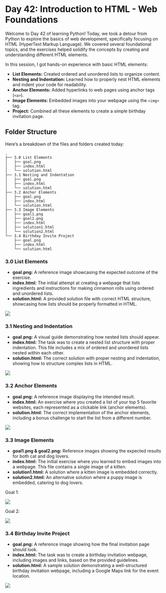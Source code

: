 # Day 42: Introduction to HTML - Web Foundations

Welcome to Day 42 of learning Python! Today, we took a detour from Python to explore the basics of web development, specifically focusing on HTML (HyperText Markup Language). We covered several foundational topics, and the exercises helped solidify the concepts by creating and understanding different HTML elements.

In this session, I got hands-on experience with basic HTML elements:
- **List Elements:** Created ordered and unordered lists to organize content.
- **Nesting and Indentation:** Learned how to properly nest HTML elements and indent your code for readability.
- **Anchor Elements:** Added hyperlinks to web pages using anchor tags (`<a>`).
- **Image Elements:** Embedded images into your webpage using the `<img>` tag.
- **Project:** Combined all these elements to create a simple birthday invitation page.

## Folder Structure

Here’s a breakdown of the files and folders created today:

```
.
├── 3.0 List Elements
│   ├── goal.png
│   ├── index.html
│   └── solution.html
├── 3.1 Nesting and Indentation
│   ├── goal.png
│   ├── index.html
│   └── solution.html
├── 3.2 Anchor Elements
│   ├── goal.png
│   ├── index.html
│   └── solution.html
├── 3.3 Image Elements
│   ├── goal1.png
│   ├── goal2.png
│   ├── index.html
│   ├── solution1.html
│   └── solution2.html
└── 3.4 Birthday Invite Project
    ├── goal.png
    ├── index.html
    └── solution.html
```

### 3.0 List Elements
- **goal.png:** A reference image showcasing the expected outcome of the exercise.
- **index.html:** The initial attempt at creating a webpage that lists ingredients and instructions for making cinnamon rolls using ordered and unordered lists.
- **solution.html:** A provided solution file with correct HTML structure, showcasing how lists should be properly formatted in HTML.

![](./3.0%20List%20Elements/goal.png)

### 3.1 Nesting and Indentation
- **goal.png:** A visual guide demonstrating how nested lists should appear.
- **index.html:** The task was to create a nested list structure with proper indentation. This file includes a mix of ordered and unordered lists nested within each other.
- **solution.html:** The correct solution with proper nesting and indentation, showing how to structure complex lists in HTML.

![](./3.1%20Nesting%20and%20Indentation/goal.png)

### 3.2 Anchor Elements
- **goal.png:** A reference image displaying the intended result.
- **index.html:** An exercise where you created a list of your top 5 favorite websites, each represented as a clickable link (anchor elements).
- **solution.html:** The correct implementation of the anchor elements, including a bonus challenge to start the list from a different number.

![](./3.2%20Anchor%20Elements/goal.png)

### 3.3 Image Elements
- **goal1.png & goal2.png:** Reference images showing the expected results for both cat and dog lovers.
- **index.html:** The initial exercise where you learned to embed images into a webpage. This file contains a single image of a kitten.
- **solution1.html:** A solution where a kitten image is embedded correctly.
- **solution2.html:** An alternative solution where a puppy image is embedded, catering to dog lovers.

Goal 1:

![](3.3%20Image%20Elements/goal1.png)

Goal 2:

![](3.3%20Image%20Elements/goal2.png)

### 3.4 Birthday Invite Project
- **goal.png:** A reference image showing how the final invitation page should look.
- **index.html:** The task was to create a birthday invitation webpage, including images and links, based on the provided guidelines.
- **solution.html:** A sample solution demonstrating a well-structured birthday invitation webpage, including a Google Maps link for the event location.

![](3.4%20Birthday%20Invite%20Project/goal.png)

